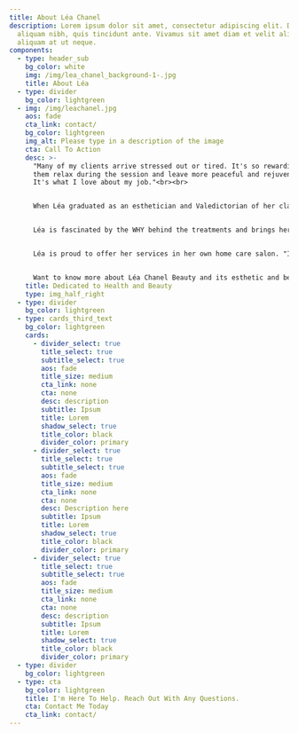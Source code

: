 ```yaml
---
title: About Léa Chanel
description: Lorem ipsum dolor sit amet, consectetur adipiscing elit. Duis at
  aliquam nibh, quis tincidunt ante. Vivamus sit amet diam et velit aliquam
  aliquam at ut neque.
components:
  - type: header_sub
    bg_color: white
    img: /img/lea_chanel_background-1-.jpg
    title: About Léa
  - type: divider
    bg_color: lightgreen
  - img: /img/leachanel.jpg
    aos: fade
    cta_link: contact/
    bg_color: lightgreen
    img_alt: Please type in a description of the image
    cta: Call To Action
    desc: >-
      "Many of my clients arrive stressed out or tired. It's so rewarding to see
      them relax during the session and leave more peaceful and rejuvenated.
      It's what I love about my job."<br><br>


      When Léa graduated as an esthetician and Valedictorian of her class, she realized a dream that began at 14 years old. Coming from a family of artists, she was always interested in beauty, art, fashion, and make-up. Eventually, that past-time developed into a passion for not only the artistic side of cosmetology but also the health and well-being aspect as well.<br><br>


      Léa is fascinated by the WHY behind the treatments and brings her extensive expertise to every client interaction. She is dedicated to problem solving and finding real solutions for skincare treatments. Because the skincare industry is always changing, she uses her love of learning to ensure that she stays informed with the latest products and treatments.<br><br>


      Léa is proud to offer her services in her own home care salon. "I love that my clients can experience the perfect mixture of a private salon blended with the chic professional air of a spa facility." She seeks to create a comfortable, relaxing atmosphere, conversational or peaceful, based on the client's needs.<br><br>


      Want to know more about Léa Chanel Beauty and its esthetic and beauty services? Contact me today.
    title: Dedicated to Health and Beauty
    type: img_half_right
  - type: divider
    bg_color: lightgreen
  - type: cards_third_text
    bg_color: lightgreen
    cards:
      - divider_select: true
        title_select: true
        subtitle_select: true
        aos: fade
        title_size: medium
        cta_link: none
        cta: none
        desc: description
        subtitle: Ipsum
        title: Lorem
        shadow_select: true
        title_color: black
        divider_color: primary
      - divider_select: true
        title_select: true
        subtitle_select: true
        aos: fade
        title_size: medium
        cta_link: none
        cta: none
        desc: Description here
        subtitle: Ipsum
        title: Lorem
        shadow_select: true
        title_color: black
        divider_color: primary
      - divider_select: true
        title_select: true
        subtitle_select: true
        aos: fade
        title_size: medium
        cta_link: none
        cta: none
        desc: description
        subtitle: Ipsum
        title: Lorem
        shadow_select: true
        title_color: black
        divider_color: primary
  - type: divider
    bg_color: lightgreen
  - type: cta
    bg_color: lightgreen
    title: I'm Here To Help. Reach Out With Any Questions.
    cta: Contact Me Today
    cta_link: contact/
---
```

